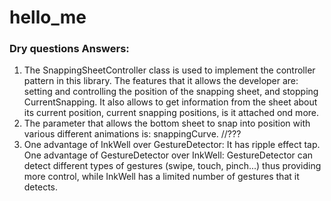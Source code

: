 # hello_me

### Dry questions Answers:

1. The SnappingSheetController class is used to implement the controller pattern in this library.
   The features that it allows the developer are: setting and controlling the position of the snapping sheet, and stopping CurrentSnapping. 
   It also allows to get information from the sheet about its current position, current snapping positions, is it attached ond more.
2. The parameter that allows the bottom sheet to snap into position with various different
   animations is: snappingCurve. //???
3. One advantage of InkWell over GestureDetector:
   It has ripple effect tap.
   One advantage of GestureDetector over InkWell:
   GestureDetector can detect different types of gestures (swipe, touch, pinch...) thus providing more control, while InkWell has a limited number of gestures that it detects.

 